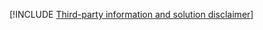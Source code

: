 
[!INCLUDE [Third-party information and solution disclaimer](../../includes/third-party-information-solution-disclaimer.md)]
